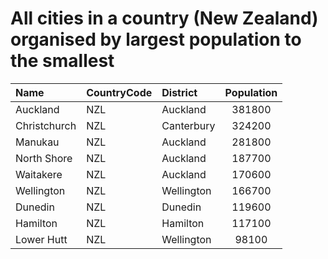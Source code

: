# All cities in a country (New Zealand) organised by largest population to the smallest

| Name | CountryCode | District | Population |
| :--- | :--- | :--- | :---: |
|Auckland|NZL|Auckland|381800|
|Christchurch|NZL|Canterbury|324200|
|Manukau|NZL|Auckland|281800|
|North Shore|NZL|Auckland|187700|
|Waitakere|NZL|Auckland|170600|
|Wellington|NZL|Wellington|166700|
|Dunedin|NZL|Dunedin|119600|
|Hamilton|NZL|Hamilton|117100|
|Lower Hutt|NZL|Wellington|98100|
